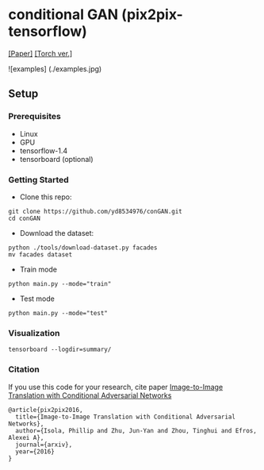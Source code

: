 # conditional GAN (pix2pix-tensorflow)

[[Paper]](https://arxiv.org/pdf/1611.07004v1.pdf) [[Torch ver.]](https://github.com/phillipi/pix2pix)

![examples]
(./examples.jpg)

## Setup
### Prerequisites
- Linux
- GPU
- tensorflow-1.4
- tensorboard (optional)
### Getting Started

- Clone this repo:
````
git clone https://github.com/yd8534976/conGAN.git
cd conGAN
````
- Download the dataset:
````
python ./tools/download-dataset.py facades
mv facades dataset
````
- Train mode
````
python main.py --mode="train"
````
- Test mode
````
python main.py --mode="test"
````
### Visualization
````
tensorboard --logdir=summary/
````
### Citation
If you use this code for your research, cite paper [Image-to-Image Translation with Conditional Adversarial Networks](https://arxiv.org/pdf/1611.07004v1.pdf)
````
@article{pix2pix2016,
  title={Image-to-Image Translation with Conditional Adversarial Networks},
  author={Isola, Phillip and Zhu, Jun-Yan and Zhou, Tinghui and Efros, Alexei A},
  journal={arxiv},
  year={2016}
}
````
